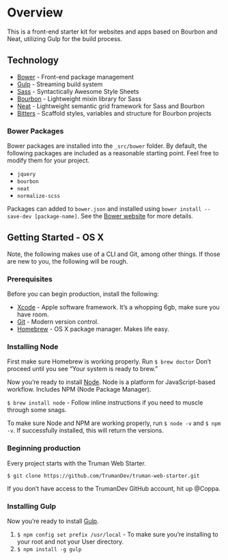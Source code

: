 # Overview

This is a front-end starter kit for websites and apps based on Bourbon and Neat, utilizing Gulp for the build process.

## Technology

* [Bower](http://bower.io/) - Front-end package management
* [Gulp](http://gulpjs.com/) - Streaming build system
* [Sass](http://sass-lang.com/) - Syntactically Awesome Style Sheets
* [Bourbon](http://bourbon.io/) - Lightweight mixin library for Sass
* [Neat](http://neat.bourbon.io/) - Lightweight semantic grid framework for Sass and Bourbon
* [Bitters](http://bitters.bourbon.io/) - Scaffold styles, variables and structure for Bourbon projects

### Bower Packages

Bower packages are installed into the `_src/bower` folder. By default, the following packages are included as a reasonable starting point. Feel free to modify them for your project.

* `jquery`
* `bourbon`
* `neat`
* `normalize-scss`

Packages can added to `bower.json` and installed using `bower install --save-dev [package-name]`. See the [Bower website](http://bower.io/) for more details.

## Getting Started - OS X

Note, the following makes use of a CLI and Git, among other things. If those are new to you, the following will be rough.

### Prerequisites

Before you can begin production, install the following:
* [Xcode](https://developer.apple.com/xcode/downloads/) - Apple software framework. It’s a whopping 6gb, make sure you have room.
* [Git](http://git-scm.com/) - Modern version control.
* [Homebrew](http://brew.sh/) - OS X package manager. Makes life easy.

### Installing Node

First make sure Homebrew is working properly. Run `$ brew doctor` Don’t proceed until you see “Your system is ready to brew.”

Now you’re ready to install [Node](https://nodejs.org/). Node is a platform for JavaScript-based workflow. Includes NPM (Node Package Manager).

`$ brew install node` - Follow inline instructions if you need to muscle through some snags.

To make sure Node and NPM are working properly, run `$ node -v` and `$ npm -v`. If successfully installed, this will return the versions.

### Beginning production

Every project starts with the Truman Web Starter.

`$ git clone https://github.com/TrumanDev/truman-web-starter.git`

If you don’t have access to the TrumanDev GitHub account, hit up @Coppa.

### Installing Gulp

Now you’re ready to install [Gulp](http://gulpjs.com/).

1. `$ npm config set prefix /usr/local` - To make sure you’re installing to your root and not your User directory.
2. `$ npm install -g gulp`